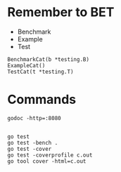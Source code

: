 # Remember to BET
- Benchmark
- Example
- Test

```
BenchmarkCat(b *testing.B)
ExampleCat()
TestCat(t *testing.T)
```

# Commands
```
godoc -http=:8080


go test
go test -bench .
go test -cover
go test -coverprofile c.out
go tool cover -html=c.out
```

